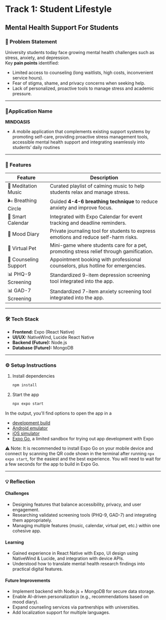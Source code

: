 # Track 1: Student Lifestyle  
## Mental Health Support For Students  

### 📌 Problem Statement  
University students today face growing mental health challenges such as stress, anxiety, and depression.  
Key **pain points** identified:  
- Limited access to counseling (long waitlists, high costs, inconvenient service hours).  
- Fear of stigma, shame, and privacy concerns when seeking help.  
- Lack of personalized, proactive tools to manage stress and academic pressure.  

---

### 📱Application Name
**MINDOASIS**
- A mobile application that complements existing support systems by promoting self-care, providing proactive stress management tools, accessible mental health support and integrating seamlessly into students’ daily routines

---

### 🚀 Features  

| Feature | Description |
|---------|-------------|
| 🎵 Meditation Music | Curated playlist of calming music to help students relax and manage stress. |
| 🌬️ Breathing Circle | Guided **4-4-6 breathing technique** to reduce anxiety and improve focus. |
| 📅 Smart Calendar | Integrated with Expo Calendar for event tracking and deadline reminders. |
| 📝 Mood Diary | Private journaling tool for students to express emotions and reduce self-harm risks. |
| 🐾 Virtual Pet | Mini-game where students care for a pet, promoting stress relief through gamification. |
| 💬 Counseling Support | Appointment booking with professional counselors, plus hotline for emergencies. |
| 📊 PHQ-9 Screening | Standardized 9-item depression screening tool integrated into the app. |
| 📊 GAD-7 Screening | Standardized 7-item anxiety screening tool integrated into the app. |

---

### 🛠️ Tech Stack  

- **Frontend:** Expo (React Native)  
- **UI/UX:** NativeWind, Lucide React Native  
- **Backend (Future):** Node.js  
- **Database (Future):** MongoDB  

---

### ⚙️ Setup Instructions  

1. Install dependencies  
   ```bash
   npm install
   ```
2. Start the app
   ```bash
   npx expo start
   ```

In the output, you'll find options to open the app in a

- [development build](https://docs.expo.dev/develop/development-builds/introduction/)
- [Android emulator](https://docs.expo.dev/workflow/android-studio-emulator/)
- [iOS simulator](https://docs.expo.dev/workflow/ios-simulator/)
- [Expo Go](https://expo.dev/go), a limited sandbox for trying out app development with Expo

⚠️ Note: It is recommended to install Expo Go on your mobile device and connect by scanning the QR code shown in the terminal after running `npx expo start`, for the easiest and the best experience. You will need to wait for a few seconds for the app to build in Expo Go.

---

### 💡 Reflection

#### Challenges
- Designing features that balance accessibility, privacy, and user engagement.
- Researching validated screening tools (PHQ-9, GAD-7) and integrating them appropriately.
- Managing multiple features (music, calendar, virtual pet, etc.) within one cohesive app.

#### Learning
- Gained experience in React Native with Expo, UI design using NativeWind & Lucide, and integration with device APIs.
- Understood how to translate mental health research findings into practical digital features.

#### Future Improvements
- Implement backend with Node.js + MongoDB for secure data storage.
- Enable AI-driven personalization (e.g., recommendations based on mood diary).
- Expand counseling services via partnerships with universities.
- Add localization support for multiple languages.
